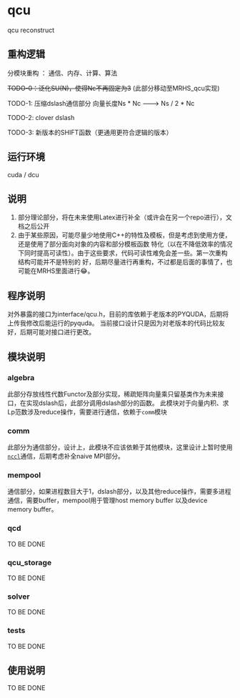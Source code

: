 # qcu
qcu reconstruct

## 重构逻辑

分模块重构 ： 通信、内存、计算、算法

~~TODO-0：泛化SU(N)，使得Nc不再固定为3~~ (此部分移动至MRHS_qcu实现)

TODO-1: 压缩dslash通信部分 向量长度Ns * Nc ---> Ns / 2 * Nc

TODO-2: clover dslash

TODO-3: 新版本的SHIFT函数（更通用更符合逻辑的版本）

## 运行环境
cuda / dcu

## 说明
1. 部分理论部分，将在未来使用Latex进行补全（或许会在另一个repo进行），文档之后公开
2. 由于某些原因，可能尽量少地使用C++的特性及模板，但是考虑到使用方便，还是使用了部分面向对象的内容和部分模板函数
特化（以在不降低效率的情况下同时提高可读性）。由于这些要求，代码可读性难免会差一些。第一次重构结构可能并不是特别的
好，后期尽量进行再重构，不过都是后面的事情了，也可能在MRHS里面进行😂。

## 程序说明
对外暴露的接口为interface/qcu.h，目前的库依赖于老版本的PYQUDA，后期将上传我修改后能运行的pyquda。
当前接口设计只是因为对老版本的代码比较友好，后期可能对接口进行更改。

## 模块说明
### algebra
此部分存放线性代数Functor及部分实现，稀疏矩阵向量乘只留基类作为未来接口，在实现dslash后，此部分调用dslash部分的函数。
此模块对于向量内积、求Lp范数涉及reduce操作，需要进行通信，依赖于`comm`模块
### comm
此部分为通信部分，设计上，此模块不应该依赖于其他模块，这里设计上暂时使用[`nccl`](https://docs.nvidia.com/deeplearning/nccl/user-guide/docs/usage.html)通信，后期考虑补全naive MPI部分。
### mempool
通信部分，如果进程数目大于1，dslash部分，以及其他reduce操作，需要多进程通信，需要buffer，mempool用于管理host memory buffer
以及device memory buffer。
### qcd
TO BE DONE
### qcu_storage
TO BE DONE
### solver
TO BE DONE
### tests
TO BE DONE

## 使用说明
TO BE DONE